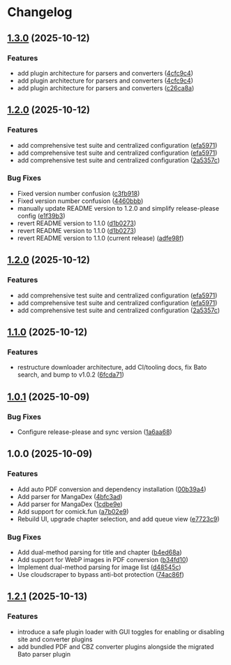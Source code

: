 # Changelog

## [1.3.0](https://github.com/cwlum/bato-downloader/compare/v1.2.0...v1.3.0) (2025-10-12)


### Features

* add plugin architecture for parsers and converters ([4cfc9c4](https://github.com/cwlum/bato-downloader/commit/4cfc9c461f27c4daf3ae88fae01e6efe93719a7e))
* add plugin architecture for parsers and converters ([4cfc9c4](https://github.com/cwlum/bato-downloader/commit/4cfc9c461f27c4daf3ae88fae01e6efe93719a7e))
* add plugin architecture for parsers and converters ([c26ca8a](https://github.com/cwlum/bato-downloader/commit/c26ca8a76cf25d197f44334ba974f9c76b273d48))

## [1.2.0](https://github.com/cwlum/bato-downloader/compare/v1.1.0...v1.2.0) (2025-10-12)


### Features

* add comprehensive test suite and centralized configuration ([efa5971](https://github.com/cwlum/bato-downloader/commit/efa59719d3c3f7c7878e02ebd3ad29f77671d479))
* add comprehensive test suite and centralized configuration ([efa5971](https://github.com/cwlum/bato-downloader/commit/efa59719d3c3f7c7878e02ebd3ad29f77671d479))
* add comprehensive test suite and centralized configuration ([2a5357c](https://github.com/cwlum/bato-downloader/commit/2a5357c00a4750a35a51f8e0610aff800476abc6))


### Bug Fixes

* Fixed version number confusion ([c3fb918](https://github.com/cwlum/bato-downloader/commit/c3fb918259185653a4ce1eef87c186d5f6d3daed))
* Fixed version number confusion ([4460bbb](https://github.com/cwlum/bato-downloader/commit/4460bbb9d75c6a51d7ad913219b4b6033103a490))
* manually update README version to 1.2.0 and simplify release-please config ([e1f39b3](https://github.com/cwlum/bato-downloader/commit/e1f39b30325c98ff12195d5b88ba3ac56762747d))
* revert README version to 1.1.0 ([d1b0273](https://github.com/cwlum/bato-downloader/commit/d1b027306f0492910393d307b8abd3da2b6d6336))
* revert README version to 1.1.0 ([d1b0273](https://github.com/cwlum/bato-downloader/commit/d1b027306f0492910393d307b8abd3da2b6d6336))
* revert README version to 1.1.0 (current release) ([adfe98f](https://github.com/cwlum/bato-downloader/commit/adfe98ff5107859bba06a37652c466dd2cb8189c))

## [1.2.0](https://github.com/cwlum/bato-downloader/compare/v1.1.0...v1.2.0) (2025-10-12)


### Features

* add comprehensive test suite and centralized configuration ([efa5971](https://github.com/cwlum/bato-downloader/commit/efa59719d3c3f7c7878e02ebd3ad29f77671d479))
* add comprehensive test suite and centralized configuration ([efa5971](https://github.com/cwlum/bato-downloader/commit/efa59719d3c3f7c7878e02ebd3ad29f77671d479))
* add comprehensive test suite and centralized configuration ([2a5357c](https://github.com/cwlum/bato-downloader/commit/2a5357c00a4750a35a51f8e0610aff800476abc6))

## [1.1.0](https://github.com/cwlum/bato-downloader/compare/v1.0.1...v1.1.0) (2025-10-12)


### Features

* restructure downloader architecture, add CI/tooling docs, fix Bato search, and bump to v1.0.2 ([6fcda71](https://github.com/cwlum/bato-downloader/commit/6fcda71f48a76d9e9f8a84d96c94f71d623d3889))

## [1.0.1](https://github.com/cwlum/bato-downloader/compare/v1.0.0...v1.0.1) (2025-10-09)


### Bug Fixes

* Configure release-please and sync version ([1a6aa68](https://github.com/cwlum/bato-downloader/commit/1a6aa68d3c6ff482ee8c560697281fde3778828b))

## 1.0.0 (2025-10-09)


### Features

* Add auto PDF conversion and dependency installation ([00b39a4](https://github.com/cwlum/bato-downloader/commit/00b39a4559c61611b9076097e66696468a7ac355))
* Add parser for MangaDex ([4bfc3ad](https://github.com/cwlum/bato-downloader/commit/4bfc3adb8ac7f33e4f1312bad9c286e061f27d2a))
* Add parser for MangaDex ([1cdbe9e](https://github.com/cwlum/bato-downloader/commit/1cdbe9e154006bf7b8b3a237a4bab7f94833dc5e))
* Add support for comick.fun ([a7b02e9](https://github.com/cwlum/bato-downloader/commit/a7b02e90e34b9d6801a16dd2fe96656f73b997e3))
* Rebuild UI, upgrade chapter selection, and add queue view ([e7723c9](https://github.com/cwlum/bato-downloader/commit/e7723c9aed1de0ff41ccba3bec6e1b3a29c87a2f))


### Bug Fixes

* Add dual-method parsing for title and chapter ([b4ed68a](https://github.com/cwlum/bato-downloader/commit/b4ed68a8794cee823787aad49e6f47ac0c9b0510))
* Add support for WebP images in PDF conversion ([b34fd10](https://github.com/cwlum/bato-downloader/commit/b34fd10bb91df81ad447c7af8ab9d24ed6472cba))
* Implement dual-method parsing for image list ([d48545c](https://github.com/cwlum/bato-downloader/commit/d48545c2e6db01f3fd4745fccf84625415f8e08c))
* Use cloudscraper to bypass anti-bot protection ([74ac86f](https://github.com/cwlum/bato-downloader/commit/74ac86fd04df9d591926b53d75c981ffec87755e))
## [1.2.1](https://github.com/cwlum/bato-downloader/compare/v1.2.0...v1.2.1) (2025-10-13)

### Features

* introduce a safe plugin loader with GUI toggles for enabling or disabling site and converter plugins
* add bundled PDF and CBZ converter plugins alongside the migrated Bato parser plugin
